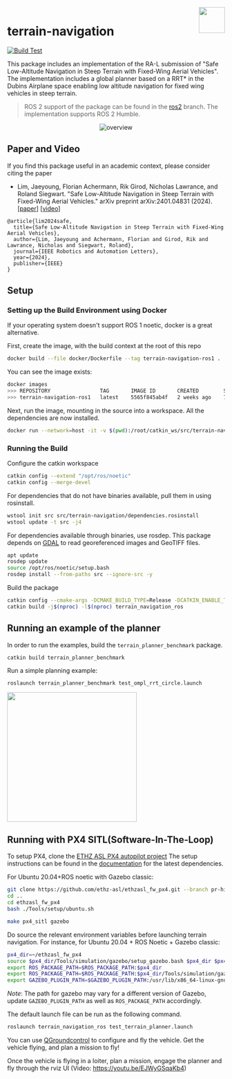 <img align="right" height="60" src="https://user-images.githubusercontent.com/5248102/126074528-004a32b9-7911-486a-9e79-8b78e6e66fdc.png">

# terrain-navigation

[![Build Test](https://github.com/ethz-asl/terrain-navigation/actions/workflows/build_test.yml/badge.svg)](https://github.com/ethz-asl/terrain-navigation/actions/workflows/build_test.yml)

This package includes an implementation of the RA-L submission of  "Safe Low-Altitude Navigation in Steep Terrain with Fixed-Wing Aerial Vehicles".
The implementation includes a global planner based on a RRT* in the Dubins Airplane space enabling low altitude navigation for fixed wing vehicles in steep terrain.

> ROS 2 support of the package can be found in the [ros2](https://github.com/ethz-asl/terrain-navigation/tree/ros2) branch. The implementation supports ROS 2 Humble.

<p align="center">
    <img src="https://github.com/ethz-asl/terrain-navigation/assets/5248102/90e43b60-ea8c-49db-9fb3-257b145fc35c" alt="overview">
</p>

## Paper and Video
If you find this package useful in an academic context, please consider citing the paper

- Lim, Jaeyoung, Florian Achermann, Rik Girod, Nicholas Lawrance, and Roland Siegwart. "Safe Low-Altitude Navigation in Steep Terrain with Fixed-Wing Aerial Vehicles." arXiv preprint arXiv:2401.04831 (2024). [[paper](https://arxiv.org/abs/2401.04831)] [[video](https://youtu.be/7C5SsRn_L5Q?si=cMNtX16F1aFNrV8_)]

```
@article{lim2024safe,
  title={Safe Low-Altitude Navigation in Steep Terrain with Fixed-Wing Aerial Vehicles},
  author={Lim, Jaeyoung and Achermann, Florian and Girod, Rik and Lawrance, Nicholas and Siegwart, Roland},
  journal={IEEE Robotics and Automation Letters},
  year={2024},
  publisher={IEEE}
}
```

## Setup

### Setting up the Build Environment using Docker

If your operating system doesn't support ROS 1 noetic, docker is a great alternative. 

First, create the image, with the build context at the root of this repo

```Bash
docker build --file docker/Dockerfile --tag terrain-navigation-ros1 .
```

You can see the image exists:
```Bash
docker images
>>> REPOSITORY                TAG       IMAGE ID       CREATED        SIZE
>>> terrain-navigation-ros1   latest    5565f845ab4f   2 weeks ago    774MB
```

Next, run the image, mounting in the source into a workspace. All the dependencies are now installed.
```Bash
docker run --network=host -it -v $(pwd):/root/catkin_ws/src/terrain-navigation -w /root/catkin_ws terrain-navigation-ros1 bash
```

### Running the Build

Configure the catkin workspace
```Bash
catkin config --extend "/opt/ros/noetic"
catkin config --merge-devel
```

For dependencies that do not have binaries available, pull them in using rosinstall.
```Bash
wstool init src src/terrain-navigation/dependencies.rosinstall
wstool update -t src -j4
```

For dependencies available through binaries, use rosdep.
This package depends on [GDAL](https://gdal.org/index.html) to read georeferenced images and GeoTIFF files.
```Bash
apt update
rosdep update
source /opt/ros/noetic/setup.bash
rosdep install --from-paths src --ignore-src -y
```

Build the package
```Bash
catkin config --cmake-args -DCMAKE_BUILD_TYPE=Release -DCATKIN_ENABLE_TESTING=False
catkin build -j$(nproc) -l$(nproc) terrain_navigation_ros
```
## Running an example of the planner
In order to run the examples, build the `terrain_planner_benchmark` package.
```
catkin build terrain_planner_benchmark
```
Run a simple planning example:
```
roslaunch terrain_planner_benchmark test_ompl_rrt_circle.launch 
```

<img src="https://github.com/ethz-asl/terrain-navigation/assets/5248102/f630d1da-37c1-4e8d-9127-83a07ba22f45" width="300">

## Running with PX4 SITL(Software-In-The-Loop)

To setup PX4, clone the [ETHZ ASL PX4 autopilot project](https://github.com/ethz-asl/ethzasl_fw_px4/tree/pr-hinwil-testing)
The setup instructions can be found in the [documentation](https://docs.px4.io/main/en/dev_setup/dev_env_linux_ubuntu.html) for the latest dependencies.

For Ubuntu 20.04+ROS noetic with Gazebo classic:

```Bash
git clone https://github.com/ethz-asl/ethzasl_fw_px4.git --branch pr-hinwil-testing --recursive
cd ..
cd ethzasl_fw_px4
bash ./Tools/setup/ubuntu.sh

make px4_sitl gazebo
```

Do source the relevant environment variables before launching terrain navigation. For instance, for Ubuntu 20.04 + ROS Noetic + Gazebo classic:

```Bash
px4_dir=~/ethzasl_fw_px4
source $px4_dir/Tools/simulation/gazebo/setup_gazebo.bash $px4_dir $px4_dir/build/px4_sitl_default
export ROS_PACKAGE_PATH=$ROS_PACKAGE_PATH:$px4_dir
export ROS_PACKAGE_PATH=$ROS_PACKAGE_PATH:$px4_dir/Tools/simulation/gazebo/sitl_gazebo
export GAZEBO_PLUGIN_PATH=$GAZEBO_PLUGIN_PATH:/usr/lib/x86_64-linux-gnu/gazebo-11/plugins
```

*Note*: The path for gazebo may vary for a different version of Gazebo, update `GAZEBO_PLUGIN_PATH` as well as `ROS_PACKAGE_PATH`
accordingly.


The default launch file can be run as the following command.
```Bash
roslaunch terrain_navigation_ros test_terrain_planner.launch
```

You can use [QGroundcontrol](http://qgroundcontrol.com/) to configure and fly the vehicle. Get the vehicle flying, and plan a mission to fly!

Once the vehicle is flying in a loiter, plan a mission, engage the planner and fly through the rviz UI (Video: https://youtu.be/EJWyGSqaKb4)

